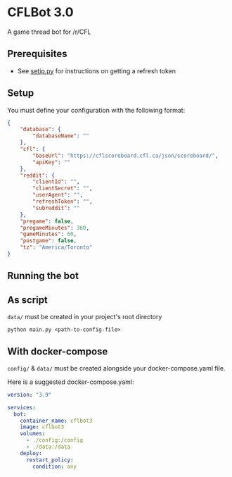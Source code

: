 # CFLBot 3.0

A game thread bot for /r/CFL

## Prerequisites

- See [setip.py](./setup.py) for instructions on getting a refresh token

## Setup
You must define your configuration with the following format:

```json
{
    "database": {
        "databaseName": ""
    },
    "cfl": {
        "baseUrl": "https://cflscoreboard.cfl.ca/json/scoreboard/",
        "apiKey": ""
    },
    "reddit": {
        "clientId": "",
        "clientSecret": "",
        "userAgent": "",
        "refreshToken": "",
        "subreddit": ""
    },
    "pregame": false,
    "pregameMinutes": 360,
    "gameMinutes": 60,
    "postgame": false,
    "tz": "America/Toronto"
}
```

## Running the bot

## As script

`data/` must be created in your project's root directory

`python main.py <path-to-config-file>`

## With docker-compose

`config/` & `data/` must be created alongside your docker-compose.yaml file.

Here is a suggested docker-compose.yaml:

```yaml
version: "3.9"

services:
  bot:
    container_name: cflbot3
    image: cflbot3
    volumes:
      - ./config:/config
      - ./data:/data
    deploy:
      restart_policy:
        condition: any

```